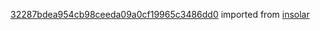[32287bdea954cb98ceeda09a0cf19965c3486dd0](https://github.com/insolar/insolar/commit/32287bdea954cb98ceeda09a0cf19965c3486dd0) imported from [insolar](https://github.com/insolar/insolar)
